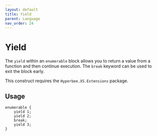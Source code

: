 ```yaml
---
layout: default
title: Yield
parent: Language
nav_order: 24
---
```


# Yield

The `yield` within an `enumerable` block allows you to return a value from a function and then continue execution. The `break` keyword can be used to exit the block early.

This construct requires the `Hyperbee.XS.Extensions` package.

## Usage

```
enumerable {
    yield 1;
    yield 2;
    break;
    yield 3;
}
```

